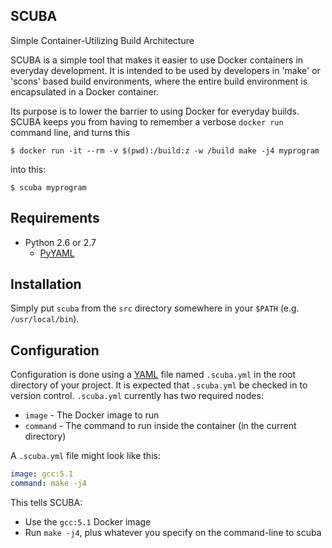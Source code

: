 SCUBA
-----

Simple Container-Utilizing Build Architecture

SCUBA is a simple tool that makes it easier to use Docker containers in everyday development.
It is intended to be used by developers in 'make' or 'scons' based build environments, where
the entire build environment is encapsulated in a Docker container.

Its purpose is to lower the barrier to using Docker for everyday builds. SCUBA keeps you from
having to remember a verbose `docker run` command line, and turns this

    $ docker run -it --rm -v $(pwd):/build:z -w /build make -j4 myprogram

into this:

    $ scuba myprogram

## Requirements

- Python 2.6 or 2.7
   - [PyYAML](http://pyyaml.org/)

## Installation

Simply put `scuba` from the `src` directory somewhere in your `$PATH` (e.g. `/usr/local/bin`).

## Configuration

Configuration is done using a [YAML](http://yaml.org/) file named `.scuba.yml` in the root
directory of your project. It is expected that `.scuba.yml` be checked in to version control.
`.scuba.yml` currently has two required nodes:

- `image` - The Docker image to run
- `command` - The command to run inside the container (in the current directory)


A `.scuba.yml` file might look like this:

```yaml
image: gcc:5.1
command: make -j4
```

This tells SCUBA:
- Use the `gcc:5.1` Docker image
- Run `make -j4`, plus whatever you specify on the command-line to scuba
